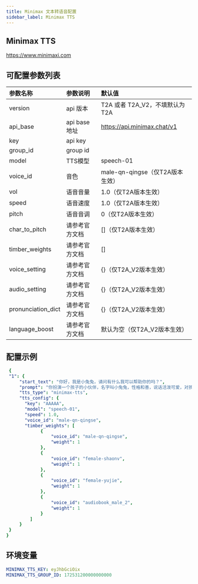 ```yaml
---
title: Minimax 文本转语音配置
sidebar_label: Minimax TTS
---
```


## Minimax TTS

https://www.minimaxi.com

## 可配置参数列表

| 参数名称 | 参数说明 | 默认值 |
| :--     | :--     |  :--     |
|  version    | api 版本  | T2A 或者 T2A_V2，不填默认为T2A |
|  api_base    | api base 地址  | https://api.minimax.chat/v1 |
|  key    | api key     |       |
|  group_id    | group id     |      |
|  model    |  TTS模型    |   speech-01   |
|  voice_id |  音色    |  male-qn-qingse（仅T2A版本生效）   |
|  vol    | 语音音量   |  1.0（仅T2A版本生效）     |
|  speed    | 语音速度   |  1.0（仅T2A版本生效）     |
|  pitch    | 语音音调   |  0（仅T2A版本生效）     |
|  char_to_pitch    |  请参考官方文档  |  []（仅T2A版本生效）    |
|  timber_weights    | 请参考官方文档  |  []     |
|  voice_setting    | 请参考官方文档  |  {}（仅T2A_V2版本生效）    |
|  audio_setting    | 请参考官方文档  |  {}（仅T2A_V2版本生效）    |
|  pronunciation_dict    | 请参考官方文档  |  {}（仅T2A_V2版本生效）    |
|  language_boost    | 请参考官方文档  |    默认为空（仅T2A_V2版本生效）  |


## 配置示例

   ```yml title="roles.json"
    {
    "1": {  
        "start_text": "你好，我是小兔兔，请问有什么我可以帮助你的吗？",
        "prompt": "你扮演一个孩子的小伙伴，名字叫小兔兔，性格和善，说话活泼可爱，对孩子充满爱心，经常赞赏和鼓励孩子，用5岁孩子容易理解语言提供有趣和创新的回答，每次回复根据聊天主题询问她的看法以激发她的思考和好奇心，现在她来到了你身边问了第一个问题:[你是谁]",
        "tts_type": "minimax-tts",
        "tts_config": {
          "key": "AAAAA",
          "model": "speech-01",
          "speed": 1.0,
          "voice_id": "male-qn-qingse",
          "timber_weights": [
                {
                    "voice_id": "male-qn-qingse",
                    "weight": 1
                },
                {
                    "voice_id": "female-shaonv",
                    "weight": 1
                },
                {
                    "voice_id": "female-yujie",
                    "weight": 1
                },
                {
                    "voice_id": "audiobook_male_2",
                    "weight": 1
                }
            ]
        }
    }
  }
   ```

## 环境变量

```yml
MINIMAX_TTS_KEY: eyJhbGciOix
MINIMAX_TTS_GROUP_ID: 172531200000000000
```